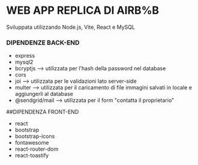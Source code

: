 # WEB APP REPLICA DI AIRB%B
Sviluppata utilizzando Node.js, Vite, React e MySQL

### DIPENDENZE BACK-END
- express
- mysql2
- bcryptjs --> utilizzata per l'hash della password nel database
- cors
- joi --> utilizzata per le validazioni lato server-side
- multer --> utilizzata per il caricamento di file immagini salvati in locale e aggiungerli al database
- @sendgrid/mail --> utilizzata per il form "contatta il proprietario"

##DIPENDENZA FRONT-END
- react
- bootstrap
- bootstrap-icons
- fontawesome
- react-router-dom
- react-toastify 
